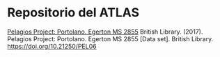 # Repositorio del ATLAS
[Pelagios Project: Portolano. Egerton MS 2855](https://data.bl.uk/pelagios/pel06.html "Pelagios Project: Portolano. Egerton MS 2855")
British Library. (2017). Pelagios Project: Portolano. Egerton MS 2855 [Data set]. British Library. https://doi.org/10.21250/PEL06